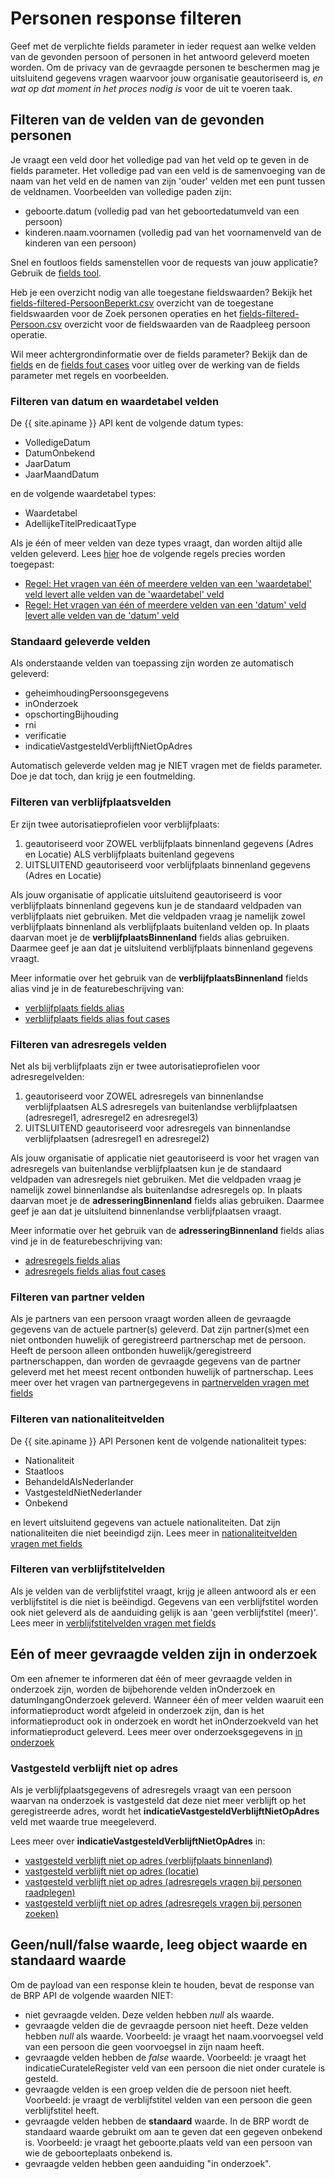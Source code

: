 # Personen response filteren

Geef met de verplichte fields parameter in ieder request aan welke velden van de gevonden persoon of personen in het antwoord geleverd moeten worden. Om de privacy van de gevraagde personen te beschermen mag je uitsluitend gegevens vragen waarvoor jouw organisatie geautoriseerd is, *en wat op dat moment in het proces nodig is* voor de uit te voeren taak. 

## Filteren van de velden van de gevonden personen

Je vraagt een veld door het volledige pad van het veld op te geven in de fields parameter. Het volledige pad van een veld is de samenvoeging van de naam van het veld en de namen van zijn 'ouder' velden met een punt tussen de veldnamen. Voorbeelden van volledige paden zijn:

- geboorte.datum (volledig pad van het geboortedatumveld van een persoon)
- kinderen.naam.voornamen (volledig pad van het voornamenveld van de kinderen van een persoon)

Snel en foutloos fields samenstellen voor de requests van jouw applicatie? Gebruik de [fields tool](./fields-samenstellen).

Heb je een overzicht nodig van alle toegestane fieldswaarden? Bekijk het [fields-filtered-PersoonBeperkt.csv]({{persoonBeperktFieldsCsvUrl}}) overzicht van de toegestane fieldswaarden voor de Zoek personen operaties en het [fields-filtered-Persoon.csv]({{persoonFieldsCsvUrl}}) overzicht voor de fieldswaarden van de Raadpleeg persoon operatie.

Wil meer achtergrondinformatie over de fields parameter? Bekijk dan de [fields](./features/fields.feature) en de [fields fout cases](./features/fields-fout-cases.feature) voor uitleg over de werking van de fields parameter met regels en voorbeelden. 

### Filteren van datum en waardetabel velden

De {{ site.apiname }} API kent de volgende datum types:

- VolledigeDatum
- DatumOnbekend
- JaarDatum
- JaarMaandDatum

en de volgende waardetabel types:

- Waardetabel
- AdellijkeTitelPredicaatType

Als je één of meer velden van deze types vraagt, dan worden altijd alle velden geleverd. Lees [hier](./features/fields.feature) hoe de volgende regels precies worden toegepast:

- [Regel: Het vragen van één of meerdere velden van een 'waardetabel' veld levert alle velden van de 'waardetabel' veld](./features/fields.feature#rule-het-vragen-van-één-of-meerdere-velden-van-een-waardetabel-veld-levert-alle-velden-van-de-waardetabel-veld)
- [Regel: Het vragen van één of meerdere velden van een 'datum' veld levert alle velden van de 'datum' veld](./features/fields.feature#rule-het-vragen-van-één-of-meerdere-velden-van-een-datum-veld-levert-alle-velden-van-de-datum-veld)

### Standaard geleverde velden

Als onderstaande velden van toepassing zijn worden ze automatisch geleverd:

- geheimhoudingPersoonsgegevens
- inOnderzoek
- opschortingBijhouding
- rni
- verificatie
- indicatieVastgesteldVerblijftNietOpAdres

Automatisch geleverde velden mag je NIET vragen met de fields parameter. Doe je dat toch, dan krijg je een foutmelding.

### Filteren van verblijfplaatsvelden

Er zijn twee autorisatieprofielen voor verblijfplaats:

1. geautoriseerd voor ZOWEL verblijfplaats binnenland gegevens (Adres en Locatie) ALS verblijfplaats buitenland gegevens
2. UITSLUITEND geautoriseerd voor verblijfplaats binnenland gegevens (Adres en Locatie)

Als jouw organisatie of applicatie uitsluitend geautoriseerd is voor verblijfplaats binnenland gegevens kun je de standaard veldpaden van verblijfplaats niet gebruiken. Met die veldpaden vraag je namelijk zowel verblijfplaats binnenland als verblijfplaats buitenland velden op. In plaats daarvan moet je de __verblijfplaatsBinnenland__ fields alias gebruiken. Daarmee geef je aan dat je uitsluitend verblijfplaats binnenland gegevens vraagt.

Meer informatie over het gebruik van de __verblijfplaatsBinnenland__ fields alias vind je in de featurebeschrijving van:

- [verblijfplaats fields alias](./features/persoon/verblijfplaats/fields-alias.feature)
- [verblijfplaats fields alias fout cases](./features/persoon/verblijfplaats/fields-alias-fout-cases.feature)

### Filteren van adresregels velden

Net als bij verblijfplaats zijn er twee autorisatieprofielen voor adresregelvelden:

1. geautoriseerd voor ZOWEL adresregels van binnenlandse verblijfplaatsen ALS adresregels van buitenlandse verblijfplaatsen (adresregel1, adresregel2 en adresregel3)
2. UITSLUITEND geautoriseerd voor adresregels van binnenlandse verblijfplaatsen (adresregel1 en adresregel2)

Als jouw organisatie of applicatie niet geautoriseerd is voor het vragen van adresregels van buitenlandse verblijfplaatsen kun je de standaard veldpaden van adresregels niet gebruiken. Met die veldpaden vraag je namelijk zowel binnenlandse als buitenlandse adresregels op. In plaats daarvan moet je de __adresseringBinnenland__ fields alias gebruiken. Daarmee geef je aan dat je uitsluitend binnenlandse verblijfplaatsen vraagt.

Meer informatie over het gebruik van de __adresseringBinnenland__ fields alias vind je in de featurebeschrijving van:

- [adresregels fields alias](./features/persoon/adressering/adres-regels/fields-alias.feature)
- [adresregels fields alias fout cases](./features/persoon/adressering/adres-regels/fields-alias-fout-cases.feature)

### Filteren van partner velden

Als je partners van een persoon vraagt worden alleen de gevraagde gegevens van de actuele partner(s) geleverd. Dat zijn partner(s)met een niet ontbonden huwelijk of geregistreerd partnerschap met de persoon. Heeft de persoon alleen ontbonden huwelijk/geregistreerd partnerschappen, dan worden de gevraagde gegevens van de partner geleverd met het meest recent ontbonden huwelijk of partnerschap. Lees meer over het vragen van partnergegevens in [partnervelden vragen met fields](./features/persoon/partner/overzicht.feature) 

### Filteren van nationaliteitvelden

De {{ site.apiname }} API Personen kent de volgende nationaliteit types:

- Nationaliteit
- Staatloos
- BehandeldAlsNederlander
- VastgesteldNietNederlander
- Onbekend

en levert uitsluitend gegevens van actuele nationaliteiten. Dat zijn nationaliteiten die niet beeindigd zijn. Lees meer in [nationaliteitvelden vragen met fields](./features/persoon/nationaliteit/overzicht.feature) 


### Filteren van verblijfstitelvelden

Als je velden van de verblijfstitel vraagt, krijg je alleen antwoord als er een verblijfstitel is die niet is beëindigd. Gegevens van een verblijfstitel worden ook niet geleverd als de aanduiding gelijk is aan 'geen verblijfstitel (meer)'. Lees meer in [verblijfstitelvelden vragen met fields](./features/persoon/verblijfstitel/overzicht.feature)

## Eén of meer gevraagde velden zijn in onderzoek

Om een afnemer te informeren dat één of meer gevraagde velden in onderzoek zijn, worden de bijbehorende velden inOnderzoek en datumIngangOnderzoek geleverd.
Wanneer één of meer velden waaruit een informatieproduct wordt afgeleid in onderzoek zijn, dan is het informatieproduct ook in onderzoek en wordt het inOnderzoekveld van het informatieproduct geleverd. Lees meer over onderzoeksgegevens in [in onderzoek](./features/in-onderzoek.feature) 

### Vastgesteld verblijft niet op adres

Als je verblijfplaatsgegevens of adresregels vraagt van een persoon waarvan na onderzoek is vastgesteld dat deze niet meer verblijft op het geregistreerde adres, wordt het **indicatieVastgesteldVerblijftNietOpAdres** veld met waarde true meegeleverd.

Lees meer over **indicatieVastgesteldVerblijftNietOpAdres** in:
- [vastgesteld verblijft niet op adres (verblijfplaats binnenland)](./features/persoon/verblijfplaats/adres/vastgesteld-verblijft-niet-op-adres.feature)
- [vastgesteld verblijft niet op adres (locatie)](./features/persoon/verblijfplaats/locatie/vastgesteld-verblijft-niet-op-adres.feature)
- [vastgesteld verblijft niet op adres (adresregels vragen bij personen raadplegen)](./features/persoon/adressering/adres-regels/vastgesteld-verblijft-niet-op-adres.feature)
- [vastgesteld verblijft niet op adres (adresregels vragen bij personen zoeken)](./features/persoon-beperkt/adressering/adres-regels/vastgesteld-verblijft-niet-op-adres.feature)

## Geen/null/false waarde, leeg object waarde en standaard waarde

Om de payload van een response klein te houden, bevat de response van de BRP API de volgende waarden NIET:

- niet gevraagde velden. Deze velden hebben _null_ als waarde.
- gevraagde velden die de gevraagde persoon niet heeft. Deze velden hebben _null_ als waarde. Voorbeeld: je vraagt het naam.voorvoegsel veld van een persoon die geen voorvoegsel in zijn naam heeft.
- gevraagde velden hebben de _false_ waarde. Voorbeeld: je vraagt het indicatieCurateleRegister veld van een persoon die niet onder curatele is gesteld.
- gevraagde velden is een groep velden die de persoon niet heeft. Voorbeeld: je vraagt de verblijfstitel velden van een persoon die geen verblijfstitel heeft.
- gevraagde velden hebben de __standaard__ waarde. In de BRP wordt de standaard waarde gebruikt om aan te geven dat een gegeven onbekend is. Voorbeeld: je vraagt het geboorte.plaats veld van een persoon van wie de geboorteplaats onbekend is.
- gevraagde velden hebben geen aanduiding "in onderzoek".

